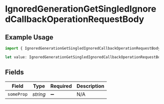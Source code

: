 # IgnoredGenerationGetSingledIgnoredCallbackOperationRequestBody

## Example Usage

```typescript
import { IgnoredGenerationGetSingledIgnoredCallbackOperationRequestBody } from "openapi/sdk/models/callbacks";

let value: IgnoredGenerationGetSingledIgnoredCallbackOperationRequestBody = {};
```

## Fields

| Field              | Type               | Required           | Description        |
| ------------------ | ------------------ | ------------------ | ------------------ |
| `someProp`         | *string*           | :heavy_minus_sign: | N/A                |